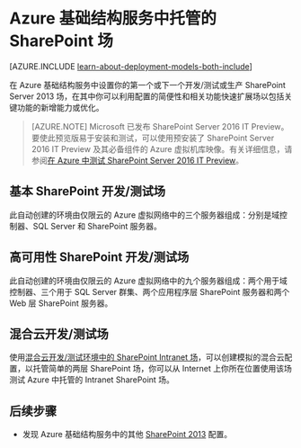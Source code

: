 <properties
	pageTitle="Azure 中的 SharePoint Server 2013 场 | Azure"
	description="查找说明如何在 Azure 中设置开发/测试环境或生产 SharePoint Server 2013 场的文章。"
	documentationCenter=""
	services="virtual-machines"
	authors="JoeDavies-MSFT"
	manager="timlt"
	editor=""
	tags="azure-service-management,azure-resource-manager"/>

<tags
	ms.service="virtual-machines"
	ms.date="01/21/2016"
	wacn.date="03/28/2016"/>

# Azure 基础结构服务中托管的 SharePoint 场

[AZURE.INCLUDE [learn-about-deployment-models-both-include](../includes/learn-about-deployment-models-both-include.md)]

在 Azure 基础结构服务中设置你的第一个或下一个开发/测试或生产 SharePoint Server 2013 场，在其中你可以利用配置的简便性和相关功能快速扩展场以包括关键功能的新增能力或优化。

> [AZURE.NOTE] Microsoft 已发布 SharePoint Server 2016 IT Preview。要使此预览版易于安装和测试，可以使用预安装了 SharePoint Server 2016 IT Preview 及其必备组件的 Azure 虚拟机库映像。有关详细信息，请参阅[在 Azure 中测试 SharePoint Server 2016 IT Preview](https://azure.microsoft.com/blog/test-sharepoint-server-2016-it-preview-4/)。

## 基本 SharePoint 开发/测试场

此自动创建的环境由仅限云的 Azure 虚拟网络中的三个服务器组成：分别是域控制器、SQL Server 和 SharePoint 服务器。

## 高可用性 SharePoint 开发/测试场

此自动创建的环境由仅限云的 Azure 虚拟网络中的九个服务器组成：两个用于域控制器、三个用于 SQL Server 群集、两个应用程序层 SharePoint 服务器和两个 Web 层 SharePoint 服务器。

## 混合云开发/测试场

使用[混合云开发/测试环境中的 SharePoint Intranet 场](/documentation/articles/virtual-networks-setup-sharepoint-hybrid-cloud-testing)，可以创建模拟的混合云配置，以托管简单的两层 SharePoint 场，你可以从 Internet 上你所在位置使用该场测试 Azure 中托管的 Intranet SharePoint 场。

## 后续步骤

- 发现 Azure 基础结构服务中的其他 [SharePoint 2013](https://technet.microsoft.com/zh-cn/library/dn635309.aspx) 配置。

<!---HONumber=Mooncake_0321_2016-->
